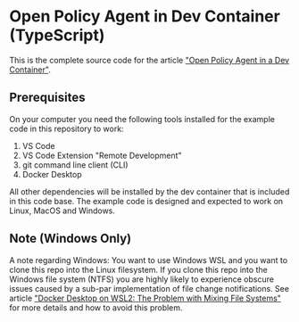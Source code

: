 # Open Policy Agent in Dev Container (TypeScript)

This is the complete source code for the article ["Open Policy Agent in a Dev Container"]().

## Prerequisites

On your computer you need the following tools installed for the example code in this repository to work:

1. VS Code
2. VS Code Extension "Remote Development"
3. git command line client (CLI)
4. Docker Desktop

All other dependencies will be installed by the dev container that is included in this code base. The example code is designed and expected to work on Linux, MacOS and Windows.

## Note (Windows Only)

A note regarding Windows: You want to use Windows WSL and you want to clone this repo into the Linux filesystem. If you clone this repo into the Windows file system (NTFS) you are highly likely to experience obscure issues caused by a sub-par implementation of file change notifications. See article ["Docker Desktop on WSL2: The Problem with Mixing File Systems"](https://levelup.gitconnected.com/docker-desktop-on-wsl2-the-problem-with-mixing-file-systems-a8b5dcd79b22) for more details and how to avoid this problem.
